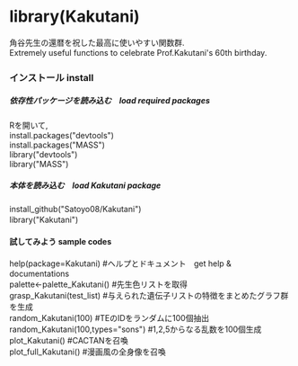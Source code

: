 # library(Kakutani)

角谷先生の還暦を祝した最高に使いやすい関数群.   
Extremely useful functions to celebrate Prof.Kakutani's 60th birthday.  

### インストール install
##### 依存性パッケージを読み込む　load required packages    
Rを開いて,   
install.packages("devtools")   
install.packages("MASS")   
library("devtools")   
library("MASS")   

##### 本体を読み込む　load Kakutani package 

install_github("Satoyo08/Kakutani")   
library("Kakutani")　

#### 試してみよう sample codes

help(package=Kakutani)       #ヘルプとドキュメント　get help & documentations   
palette<-palette_Kakutani() #先生色リストを取得   
grasp_Kakutani(test_list)   #与えられた遺伝子リストの特徴をまとめたグラフ群を生成   
random_Kakutani(100)        #TEのIDをランダムに100個抽出   
random_Kakutani(100,types="sons") #1,2,5からなる乱数を100個生成   
plot_Kakutani() #CACTANを召喚   
plot_full_Kakutani() #漫画風の全身像を召喚   
